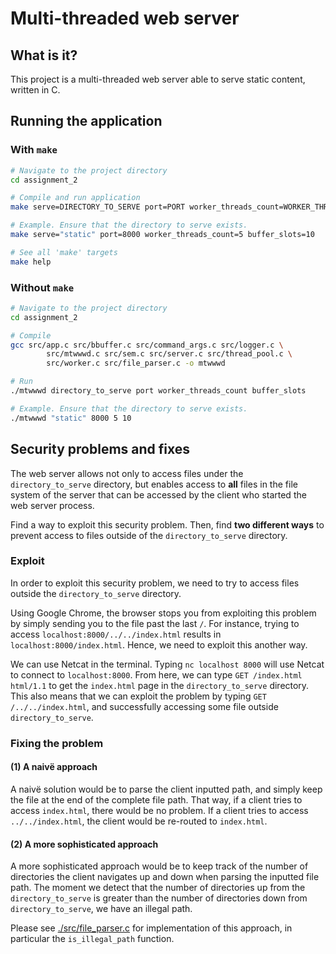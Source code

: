# Multi-threaded web server

## What is it?

This project is a multi-threaded web server able to serve static content,
written in C.

## Running the application

### With `make`

```sh
# Navigate to the project directory
cd assignment_2

# Compile and run application
make serve=DIRECTORY_TO_SERVE port=PORT worker_threads_count=WORKER_THREADS_COUNT buffer_slots=BUFFER_SLOTS_COUNT

# Example. Ensure that the directory to serve exists.
make serve="static" port=8000 worker_threads_count=5 buffer_slots=10

# See all 'make' targets
make help
```

### Without `make`

```sh
# Navigate to the project directory
cd assignment_2

# Compile
gcc src/app.c src/bbuffer.c src/command_args.c src/logger.c \
		src/mtwwwd.c src/sem.c src/server.c src/thread_pool.c \
		src/worker.c src/file_parser.c -o mtwwwd

# Run
./mtwwwd directory_to_serve port worker_threads_count buffer_slots

# Example. Ensure that the directory to serve exists.
./mtwwwd "static" 8000 5 10
```

## Security problems and fixes

The web server allows not only to access files under the `directory_to_serve`
directory, but enables access to **all** files in the file system of the server
that can be accessed by the client who started the web server process.

Find a way to exploit this security problem. Then, find **two different ways**
to prevent access to files outside of the `directory_to_serve` directory.

### Exploit

In order to exploit this security problem, we need to try to access files
outside the `directory_to_serve` directory.

Using Google Chrome, the browser stops you from exploiting this problem by
simply sending you to the file past the last `/`. For instance, trying to access
`localhost:8000/../../index.html` results in `localhost:8000/index.html`. Hence,
we need to exploit this another way.

We can use Netcat in the terminal. Typing `nc localhost 8000` will use Netcat to
connect to `localhost:8000`. From here, we can type `GET /index.html html/1.1`
to get the `index.html` page in the `directory_to_serve` directory. This also
means that we can exploit the problem by typing `GET /../../index.html`, and
successfully accessing some file outside `directory_to_serve`.

### Fixing the problem

#### (1) A naivë approach

A naivë solution would be to parse the client inputted path, and simply keep the
file at the end of the complete file path. That way, if a client tries to access
`index.html`, there would be no problem. If a client tries to access
`../../index.html`, the client would be re-routed to `index.html`.

#### (2) A more sophisticated approach

A more sophisticated approach would be to keep track of the number of
directories the client navigates up and down when parsing the inputted file
path. The moment we detect that the number of directories up from the
`directory_to_serve` is greater than the number of directories down from
`directory_to_serve`, we have an illegal path.

Please see [./src/file_parser.c](./src/file_parser.c) for implementation of this
approach, in particular the `is_illegal_path` function.
